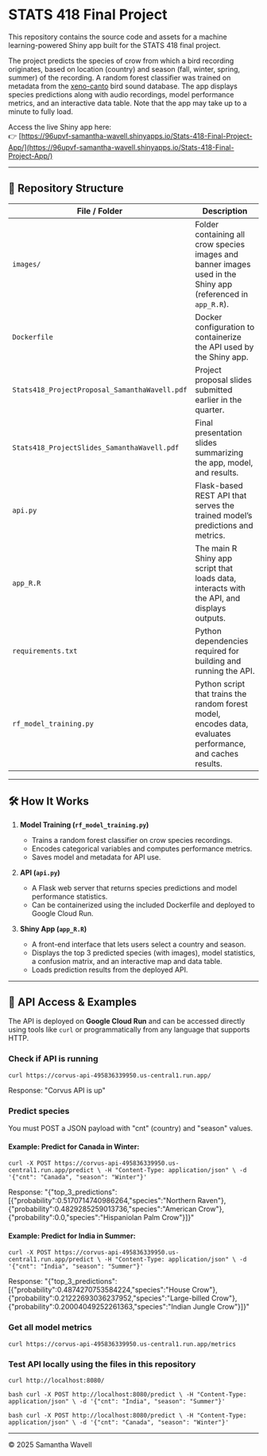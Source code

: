 # STATS 418 Final Project

This repository contains the source code and assets for a machine learning-powered Shiny app built for the STATS 418 final project.

The project predicts the species of crow from which a bird recording originates, based on location (country) and season (fall, winter, spring, summer) of the recording. A random forest classifier was trained on metadata from the [xeno-canto](https://xeno-canto.org) bird sound database. The app displays species predictions along with audio recordings, model performance metrics, and an interactive data table. Note that the app may take up to a minute to fully load.

Access the live Shiny app here:  
👉 [https://96upvf-samantha-wavell.shinyapps.io/Stats-418-Final-Project-App/](https://96upvf-samantha-wavell.shinyapps.io/Stats-418-Final-Project-App/)

---

## 📁 Repository Structure

| File / Folder | Description |
|---------------|-------------|
| `images/` | Folder containing all crow species images and banner images used in the Shiny app (referenced in `app_R.R`). |
| `Dockerfile` | Docker configuration to containerize the API used by the Shiny app. |
| `Stats418_ProjectProposal_SamanthaWavell.pdf` | Project proposal slides submitted earlier in the quarter. |
| `Stats418_ProjectSlides_SamanthaWavell.pdf` | Final presentation slides summarizing the app, model, and results. |
| `api.py` | Flask-based REST API that serves the trained model’s predictions and metrics. |
| `app_R.R` | The main R Shiny app script that loads data, interacts with the API, and displays outputs. |
| `requirements.txt` | Python dependencies required for building and running the API. |
| `rf_model_training.py` | Python script that trains the random forest model, encodes data, evaluates performance, and caches results. |

---

## 🛠 How It Works

1. **Model Training (`rf_model_training.py`)**
   - Trains a random forest classifier on crow species recordings.
   - Encodes categorical variables and computes performance metrics.
   - Saves model and metadata for API use.

2. **API (`api.py`)**
   - A Flask web server that returns species predictions and model performance statistics.
   - Can be containerized using the included Dockerfile and deployed to Google Cloud Run.

3. **Shiny App (`app_R.R`)**
   - A front-end interface that lets users select a country and season.
   - Displays the top 3 predicted species (with images), model statistics, a confusion matrix, and an interactive map and data table.
   - Loads prediction results from the deployed API.

---

## 🔌 API Access & Examples

The API is deployed on **Google Cloud Run** and can be accessed directly using tools like `curl` or programmatically from any language that supports HTTP.

### Check if API is running
```curl https://corvus-api-495836339950.us-central1.run.app/```

Response: "Corvus API is up"

### Predict species
You must POST a JSON payload with "cnt" (country) and "season" values.

#### Example: Predict for Canada in Winter:

```curl -X POST https://corvus-api-495836339950.us-central1.run.app/predict \ -H "Content-Type: application/json" \ -d '{"cnt": "Canada", "season": "Winter"}'```

Response: "{"top_3_predictions":[{"probability":0.5170714740986264,"species":"Northern Raven"},{"probability":0.4829285259013736,"species":"American Crow"},{"probability":0.0,"species":"Hispaniolan Palm Crow"}]}"

#### Example: Predict for India in Summer:

```curl -X POST https://corvus-api-495836339950.us-central1.run.app/predict \ -H "Content-Type: application/json" \ -d '{"cnt": "India", "season": "Summer"}'```

Response: "{"top_3_predictions":[{"probability":0.4874270753584224,"species":"House Crow"},{"probability":0.21222693036237952,"species":"Large-billed Crow"},{"probability":0.20004049252261363,"species":"Indian Jungle Crow"}]}"

### Get all model metrics
```curl https://corvus-api-495836339950.us-central1.run.app/metrics```

### Test API locally using the files in this repository
```curl http://localhost:8080/```

```bash curl -X POST http://localhost:8080/predict \ -H "Content-Type: application/json" \ -d '{"cnt": "India", "season": "Summer"}' ```

```bash curl -X POST http://localhost:8080/predict \ -H "Content-Type: application/json" \ -d '{"cnt": "Canada", "season": "Winter"}' ```

---

© 2025 Samantha Wavell

